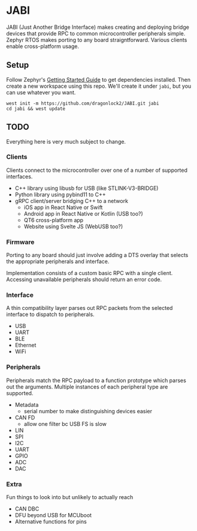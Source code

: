 # JABI

JABI (Just Another Bridge Interface) makes creating and deploying bridge devices that provide RPC to common microcontroller peripherals simple. Zephyr RTOS makes porting to any board straigntforward. Various clients enable cross-platform usage.

## Setup

Follow Zephyr's [Getting Started Guide](https://docs.zephyrproject.org/latest/getting_started/index.html) to get dependencies installed. Then create a new workspace using this repo. We'll create it under `jabi`, but you can use whatever you want.

```
west init -m https://github.com/dragonlock2/JABI.git jabi
cd jabi && west update
```

## TODO

Everything here is very much subject to change.

### Clients

Clients connect to the microcontroller over one of a number of supported interfaces.

- C++ library using libusb for USB (like STLINK-V3-BRIDGE)
- Python library using pybind11 to C++
- gRPC client/server bridging C++ to a network
    - iOS app in React Native or Swift
    - Android app in React Native or Kotlin (USB too?)
    - QT6 cross-platform app
    - Website using Svelte JS (WebUSB too?)

### Firmware

Porting to any board should just involve adding a DTS overlay that selects the appropriate peripherals and interface.

Implementation consists of a custom basic RPC with a single client. Accessing unavailable peripherals should return an error code.

### Interface

A thin compatibility layer parses out RPC packets from the selected interface to dispatch to peripherals.

- USB
- UART
- BLE
- Ethernet
- WiFi

### Peripherals

Peripherals match the RPC payload to a function prototype which parses out the arguments. Multiple instances of each peripheral type are supported.

- Metadata
    - serial number to make distinguishing devices easier
- CAN FD
    - allow one filter bc USB FS is slow
- LIN
- SPI
- I2C
- UART
- GPIO
- ADC
- DAC

### Extra

Fun things to look into but unlikely to actually reach

- CAN DBC
- DFU beyond USB for MCUboot
- Alternative functions for pins
